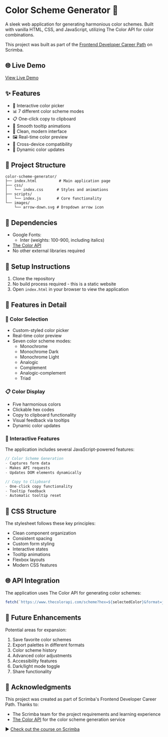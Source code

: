 # Color Scheme Generator 🎨

A sleek web application for generating harmonious color schemes. Built with vanilla HTML, CSS, and JavaScript, utilizing The Color API for color combinations.

This project was built as part of the [Frontend Developer Career Path](https://scrimba.com/learn/frontend) on Scrimba.

## 🌐 Live Demo
[View Live Demo](https://shymochkaa.github.io/color-scheme-generator/) <!-- Add your live demo link -->

## ✨ Features
- 🎨 Interactive color picker
- 📊 7 different color scheme modes
- 📋 One-click copy to clipboard
- 💫 Smooth tooltip animations
- 🎯 Clean, modern interface
- 🖼️ Real-time color preview
- 📱 Cross-device compatibility
- 🔄 Dynamic color updates

## 📂 Project Structure
```
color-scheme-generator/
├── index.html          # Main application page
├── css/
│   └── index.css      # Styles and animations
├── scripts/
│   └── index.js       # Core functionality
└── images/
    └── arrow-down.svg # Dropdown arrow icon
```

## 🔧 Dependencies
- Google Fonts:
  - Inter (weights: 100-900, including italics)
- [The Color API](https://www.thecolorapi.com/)
- No other external libraries required

## 🚀 Setup Instructions
1. Clone the repository
2. No build process required - this is a static website
3. Open `index.html` in your browser to view the application

## 🎯 Features in Detail

### 🎨 Color Selection
- Custom-styled color picker
- Real-time color preview
- Seven color scheme modes:
  - Monochrome
  - Monochrome Dark
  - Monochrome Light
  - Analogic
  - Complement
  - Analogic-complement
  - Triad

### 📋 Color Display
- Five harmonious colors
- Clickable hex codes
- Copy to clipboard functionality
- Visual feedback via tooltips
- Dynamic color updates

### 🔄 Interactive Features
The application includes several JavaScript-powered features:
```javascript
// Color Scheme Generation
- Captures form data
- Makes API requests
- Updates DOM elements dynamically

// Copy to Clipboard
- One-click copy functionality
- Tooltip feedback
- Automatic tooltip reset
```

## 🎨 CSS Structure
The stylesheet follows these key principles:
- Clean component organization
- Consistent spacing
- Custom form styling
- Interactive states
- Tooltip animations
- Flexbox layouts
- Modern CSS features

## 🌐 API Integration
The application uses The Color API for generating color schemes:
```javascript
fetch(`https://www.thecolorapi.com/scheme?hex=${selectedColor}&format=json&mode=${selectedMode}&count=6`)
```

## 🚀 Future Enhancements
Potential areas for expansion:
1. Save favorite color schemes
2. Export palettes in different formats
3. Color scheme history
4. Advanced color adjustments
5. Accessibility features
6. Dark/light mode toggle
7. Share functionality

## 🙏 Acknowledgments
This project was created as part of Scrimba's Frontend Developer Career Path. Thanks to:
- The Scrimba team for the project requirements and learning experience
- [The Color API](https://www.thecolorapi.com/) for the color scheme generation service

▶️ [Check out the course on Scrimba](https://scrimba.com/learn/frontend)
